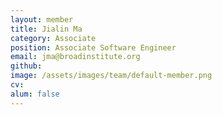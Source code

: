 ```yaml
---
layout: member
title: Jialin Ma
category: Associate
position: Associate Software Engineer
email: jma@broadinstitute.org
github: 
image: /assets/images/team/default-member.png
cv:
alum: false
---
```


